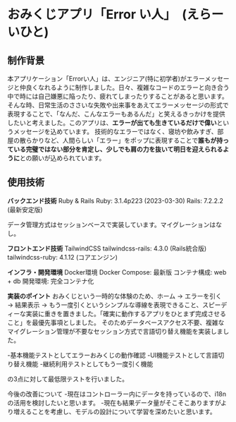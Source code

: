 # おみくじアプリ「Error い人」　(えらーいひと)

## 制作背景
本アプリケーション「Errorい人」は、エンジニア(特に初学者)がエラーメッセージと仲良くなれるように制作しました。日々、複雑なコードのエラーと向き合う中で時には自己嫌悪に陥ったり、疲れてしまったりすることがあると思います。そんな時、日常生活のささいな失敗や出来事をあえてエラーメッセージの形式で表現することで、「なんだ、こんなエラーもあるんだ」と笑えるきっかけを提供したいと考えました。
​このアプリは、**エラーが出ても生きているだけで偉い**というメッセージを込めています。
技術的なエラーではなく、寝坊や飲みすぎ、部屋の散らかりなど、人間らしい「エラー」をポップに表現することで**誰もが持っている完璧ではない部分を肯定し、少しでも肩の力を抜いて明日を迎えられるように**との願いが込められています。


## 使用技術

**バックエンド技術**
Ruby & Rails
Ruby: 3.1.4p223 (2023-03-30)
Rails: 7.2.2.2 (最新安定版)

データ管理方式はセッションベースで実装しています。マイグレーションはなし。

**フロントエンド技術**
TailwindCSS
tailwindcss-rails: 4.3.0 (Rails統合版)
tailwindcss-ruby: 4.1.12 (コアエンジン)

**インフラ・開発環境**
Docker環境
Docker Compose: 最新版
コンテナ構成: web + db
開発環境: 完全コンテナ化


**実装のポイント**
おみくじという一時的な体験のため、ホーム → エラーを引く → 結果表示 → もう一度引くというシンプルな導線を表現できること、スピーディーな実装に重きを置きました。「確実に動作するアプリをひとまず完成させること」を最優先事項としました。
そのためデータベースアクセス不要、複雑なマイグレーション管理が不要なセッション方式で言語切り替え機能を実装しました。

-基本機能テストとしてエラーおみくじの動作確認
-UI機能テストとして言語切り替え機能
-継続利用テストとしてもう一度引く機能

の3点に対して最低限テストを行いました。



今後の改善について
-現在はコントローラー内にデータを持っているので、i18nの活用を検討したいと思います。
-現在も結果データ量がそこそこありますがより増えることを考慮し、モデルの設計について学習を深めたいと思います。






